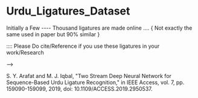# Urdu_Ligatures_Dataset
Initially a Few ---- Thousand ligatures are made online .... 
{ Not exactly the same used in paper but 90% similar }




::::  Please Do cite/Reference if you use these ligatures in your work/Research

-->

S. Y. Arafat and M. J. Iqbal, "Two Stream Deep Neural Network for Sequence-Based Urdu Ligature Recognition," in IEEE Access, vol. 7, pp. 159090-159099, 2019, doi: 10.1109/ACCESS.2019.2950537.
